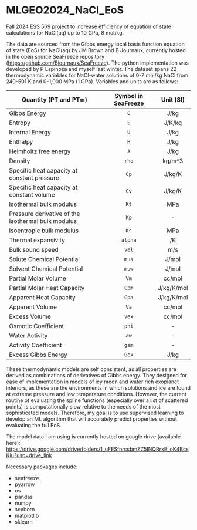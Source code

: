 # MLGEO2024_NaCl_EoS
Fall 2024 ESS 569 project to increase efficiency of equation of state calculations for NaCl(aq) up to 10 GPa, 8 mol/kg.

The data are sourced from the Gibbs energy local basis function equation of state (EoS) for NaCl(aq) by JM Brown and B Journaux, currently hosted in the open source SeaFreeze repository (https://github.com/Bjournaux/SeaFreeze). The python implementation was developed by P Espinoza and myself last winter. The dataset spans 22 thermodynamic variables for NaCl-water solutions of 0-7 mol/kg NaCl from 240-501 K and 0-1,000 MPa (1 GPa). Variables and units are as follows:

| Quantity  (PT and PTm)      |  Symbol in SeaFreeze  |  Unit (SI)  |
| --------------- |:---------------------:| :----------:|
| Gibbs Energy           | `G` | J/kg |
| Entropy                | `S` | J/K/kg |
| Internal Energy        | `U` | J/kg |
| Enthalpy               | `H` | J/kg |
| Helmholtz free energy  | `A` | J/kg |
| Density                |`rho`| kg/m^3 |
| Specific heat capacity at constant pressure|`Cp`| J/kg/K |
| Specific heat capacity at constant volume|`Cv`| J/kg/K |
| Isothermal bulk modulus      |`Kt`| MPa |
| Pressure derivative of the Isothermal bulk modulus|`Kp`| - |
| Isoentropic bulk modulus     |`Ks`| MPa |
| Thermal expansivity     |`alpha`| /K |
| Bulk sound speed     |`vel`| m/s |
| Solute Chemical Potential           | `mus` | J/mol |
| Solvent Chemical Potential                | `muw` | J/mol |
| Partial Molar Volume        | `Vm` | cc/mol |
| Partial Molar Heat Capacity               | `Cpm` | J/kg/K/mol |
| Apparent Heat Capacity  | `Cpa` | J/kg/K/mol |
| Apparent Volume                |`Va`| cc/mol |
| Excess Volume|`Vex`| cc/mol |
| Osmotic Coefficient|`phi`| -|
| Water Activity      |`aw`| - |
| Activity Coefficient|`gam`| - |
| Excess Gibbs Energy     |`Gex`| J/kg |

These thermodynamic models are self consistent, as all properties are derived as combinations of derivatives of Gibbs energy. They designed for ease of implementation in models of icy moon and water rich exoplanet interiors, as these are the environments in which solutions and ice are found at extreme pressure and low temperature conditions. However, the current routine of evaluating the spline functions (especially over a list of scattered points) is computationally slow relative to the needs of the most sophisticated models. Therefore, my goal is to use supervised learning to develop an ML algorithm that will accurately predict properties without evaluating the full EoS.

The model data I am using is currently hosted on google drive (available here): https://drive.google.com/drive/folders/1_uFESfnrcsbmZZ5INQRrxB_oK4BcsKiu?usp=drive_link 

Necessary packages include:
- seafreeze
- pyarrow 
- os
- pandas
- numpy
- seaborn
- matplotlib
- sklearn
